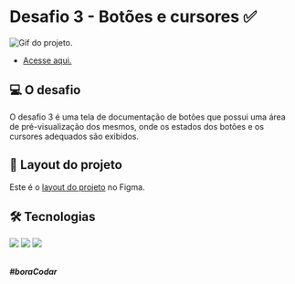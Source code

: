 # Desafio 3 - Botões e cursores ✅

<img src="./assets/preview-desafio-03.gif" alt="Gif do projeto." />

* <a href="https://lucyanovidio.github.io/boraCodar-rocketseat/desafio-03/">Acesse aqui.</a>

## 💻 O desafio

O desafio 3 é uma tela de documentação de botões que possui uma área de pré-visualização dos mesmos, onde os estados dos botões e os cursores adequados são exibidos.

## 🎨 Layout do projeto

Este é o <a href="https://www.figma.com/community/file/1197534710257750520">layout do projeto</a> no Figma.

## 🛠 Tecnologias

<div>
    <img src="https://img.shields.io/badge/HTML5-E34F26?style=for-the-badge&logo=html5&logoColor=white" />
    <img src="https://img.shields.io/badge/CSS3-1572B6?style=for-the-badge&logo=css3&logoColor=white" />
    <img src="https://img.shields.io/badge/JavaScript-F7DF1E?style=for-the-badge&logo=javascript&logoColor=black" />
</div>
<br>

***#boraCodar***